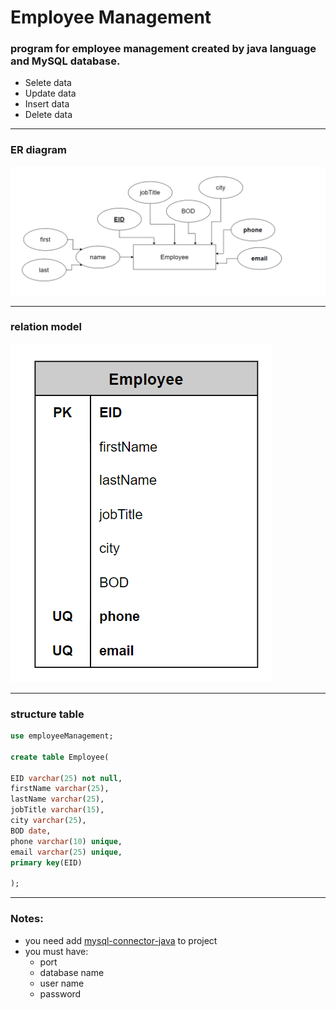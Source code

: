 # Employee Management
### program for employee management created by java language and MySQL database.
* Selete data
* Update data
* Insert data
* Delete data
<hr>

### **ER diagram**
<img src="images/ER_diagram.png" alt="ER diagram" />
<hr>

### **relation model**
<img src="images/relation_model.png" alt="relation model" />
<hr>

### **structure table**
```SQL
use employeeManagement;

create table Employee(

EID varchar(25) not null,
firstName varchar(25),
lastName varchar(25),
jobTitle varchar(15),
city varchar(25),
BOD date,
phone varchar(10) unique,
email varchar(25) unique,
primary key(EID)

);
```
<hr>

### **Notes:**
* you need add [mysql-connector-java](https://dev.mysql.com/downloads/connector/j/) to project
* you must have:
    * port
    * database name
    * user name
    * password


